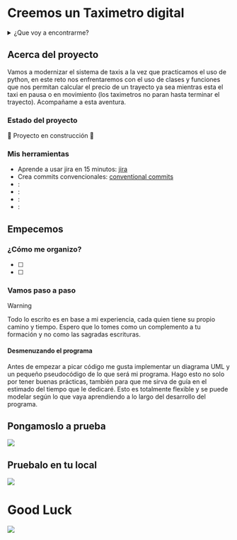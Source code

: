 # Creemos un Taximetro digital

<details>
  <summary>¿Que voy a encontrarme?</summary>
  <ol>
    <li>
      <a href="#Acerca-del-proyecto">Acerca del proyecto</a>
      <ul>
        <li><a href="#estado-del-proyecto">Estado del proyecto</a></li>
        <li><a href="#Mis-herramientas">Mis herramientas</a></li>
      </ul>
    </li>
    <li>
      <a href="#Empecemos">Empecemos</a>
      <ul>
        <li><a href="#¿Cómo-me-organizo?">¿Cómo me organizo?</a></li>
        <li><a href="#Vamos-paso-a-paso">Vamos paso a paso</a></li>
      </ul>
    </li>
    <li><a href="#Pongamoslo-a-prueba">Pongamoslo a prueba</a></li>
    <li><a href="#Pruebalo-en-tu-local">Pruebalo en tu local</a></li>
  </ol>
</details>

## Acerca del proyecto
Vamos a modernizar el sistema de taxis a la vez que practicamos el uso de python, en este reto nos enfrentaremos con el uso de clases y funciones que nos permitan calcular el precio de un trayecto ya sea mientras esta el taxi en pausa o en movimiento (los taximetros no paran hasta terminar el trayecto). Acompañame a esta aventura.

### Estado del proyecto

:construction: Proyecto en construcción :construction:

### Mis herramientas
* Aprende a usar jira en 15 minutos: [jira](https://www.youtube.com/watch?v=fIHFcMy-Azo)
* Crea commits convencionales: [conventional commits](https://dev.to/achamorro_dev/conventional-commits-que-es-y-por-que-deberias-empezar-a-utilizarlo-23an)
* : []()
* : []()
* : []()
* : []()

## Empecemos

### ¿Cómo me organizo?

- [ ]
- [ ]

### Vamos paso a paso

> [!WARNING]
> 
> Todo lo escrito es en base a mi experiencia, cada quien tiene su propio camino y tiempo. Espero que lo tomes como un complemento a tu formación y no como las sagradas escrituras.

#### Desmenuzando el programa
Antes de empezar a picar código me gusta implementar un diagrama UML y un pequeño pseudocódigo de lo que será mi programa. Hago esto no solo por tener buenas prácticas, también para que me sirva de guía en el estimado del tiempo que le dedicaré. Esto es totalmente flexible y se puede modelar según lo que vaya aprendiendo a lo largo del desarrollo del programa.


## Pongamoslo a prueba

![](link)

## Pruebalo en tu local

![](link)

# Good Luck
![](link)

